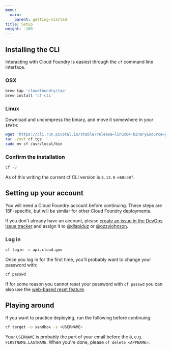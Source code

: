 ```yaml
---
menu:
  main:
    parent: getting-started
title: Setup
weight: -100
---
```


## Installing the CLI

Interacting with Cloud Foundry is easiest through the `cf` command line interface.

### OSX

```bash
brew tap 'cloudfoundry/tap'
brew install 'cf-cli'
```

### Linux

Download and uncompress the binary, and move it somewhere in your `$PATH`:

```bash
wget 'https://cli.run.pivotal.io/stable?release=linux64-binary&source=github' -O cf.tgz
tar -zxvf cf.tgz
sudo mv cf /usr/local/bin
```

### Confirm the installation

```bash
cf -v
```

As of this writing the current cf CLI version is `6.13.0-e68ce0f`.

## Setting up your account

You will need a Cloud Foundry account before continuing. These steps are 18F-specific, but will be similar for other Cloud Foundry deployments.

If you don't already have an account, please [create an issue in the DevOps issue tracker](https://github.com/18F/DevOps/issues/new) and assign it to [@dlapiduz](https://github.com/dlapiduz) or [@ozzyjohnson](https://github.com/ozzyjohnson).

### Log in

```bash
cf login -a api.cloud.gov
```

Once you log in for the first time, you'll probably want to change your password with:

```bash
cf passwd
```

If for some reason you cannot reset your password with `cf passwd` you can also use the
[web-based reset feature](https://login.cloud.gov/forgot_password).

## Playing around

If you want to practice deploying, run the following before continuing:


```bash
cf target -o sandbox -s <USERNAME>
```

Your `USERNAME` is probably the part of your email before the `@`, e.g. `FIRSTNAME.LASTNAME`. When you're done, please `cf delete <APPNAME>`.
